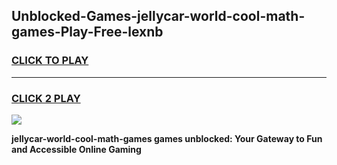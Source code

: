 
## Unblocked-Games-jellycar-world-cool-math-games-Play-Free-lexnb
<h3>
<a href="https://premium76.site?title=jellycar-world-cool-math-games&ref=22A">CLICK TO PLAY</a></h3>
<hr>

<h3>
<a href="https://premium76.site?title=jellycar-world-cool-math-games&ref=22A">CLICK 2 PLAY</a>
  
</h3>

<a href="https://premium76.site?title=jellycar-world-cool-math-games&ref=22A"><img src="https://clearcache.store/games.png"></a>


**jellycar-world-cool-math-games games unblocked: Your Gateway to Fun and Accessible Online Gaming**
